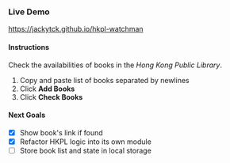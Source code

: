 ### Live Demo
https://jackytck.github.io/hkpl-watchman

#### Instructions

Check the availabilities of books in the *Hong Kong Public Library*.

1. Copy and paste list of books separated by newlines
2. Click **Add Books**
3. Click **Check Books**

#### Next Goals

- [x] Show book's link if found
- [x] Refactor HKPL logic into its own module
- [ ] Store book list and state in local storage
